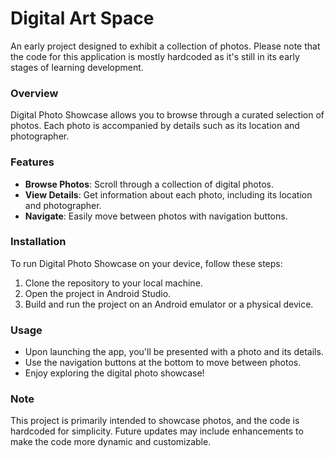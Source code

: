 # Digital Art Space

An early project designed to exhibit a collection of photos. Please note that the code for this application is mostly hardcoded as it's still in its early stages of learning development.

### Overview

Digital Photo Showcase allows you to browse through a curated selection of photos. Each photo is accompanied by details such as its location and photographer.

### Features

- **Browse Photos**: Scroll through a collection of digital photos.
- **View Details**: Get information about each photo, including its location and photographer.
- **Navigate**: Easily move between photos with navigation buttons.

### Installation

To run Digital Photo Showcase on your device, follow these steps:

1. Clone the repository to your local machine.
2. Open the project in Android Studio.
3. Build and run the project on an Android emulator or a physical device.

### Usage

- Upon launching the app, you'll be presented with a photo and its details.
- Use the navigation buttons at the bottom to move between photos.
- Enjoy exploring the digital photo showcase!

### Note

This project is primarily intended to showcase photos, and the code is hardcoded for simplicity. Future updates may include enhancements to make the code more dynamic and customizable.

